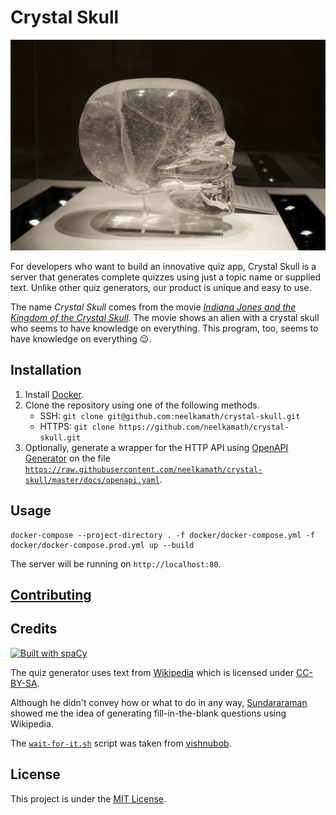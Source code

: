 # Crystal Skull

![Crystal Skull](crystal_skull.jpg)

For developers who want to build an innovative quiz app, Crystal Skull is a server that generates complete quizzes using just a topic name or supplied text. Unlike other quiz generators, our product is unique and easy to use.

The name _Crystal Skull_ comes from the movie _[Indiana Jones and the Kingdom of the Crystal Skull](https://www.imdb.com/title/tt0367882/)_. The movie shows an alien with a crystal skull who seems to have knowledge on everything. This program, too, seems to have knowledge on everything 😉.

## Installation

1. Install [Docker](https://hub.docker.com/search/?type=edition&offering=community).
1. Clone the repository using one of the following methods.
    - SSH: `git clone git@github.com:neelkamath/crystal-skull.git`
    - HTTPS: `git clone https://github.com/neelkamath/crystal-skull.git`
1. Optionally, generate a wrapper for the HTTP API using [OpenAPI Generator](https://openapi-generator.tech/) on the file [`https://raw.githubusercontent.com/neelkamath/crystal-skull/master/docs/openapi.yaml`](https://raw.githubusercontent.com/neelkamath/crystal-skull/master/docs/openapi.yaml).

## Usage

```
docker-compose --project-directory . -f docker/docker-compose.yml -f docker/docker-compose.prod.yml up --build
```
   
The server will be running on `http://localhost:80`.

## [Contributing](docs/CONTRIBUTING.md)

## Credits

[![Built with spaCy](https://img.shields.io/badge/built%20with-spaCy-09a3d5.svg)](https://spacy.io)

The quiz generator uses text from [Wikipedia](https://en.wikipedia.org/) which is licensed under [CC-BY-SA](http://creativecommons.org/licenses/by-sa/3.0/).

Although he didn't convey how or what to do in any way, [Sundararaman](https://github.com/vsundar17697) showed me the idea of generating fill-in-the-blank questions using Wikipedia.

The [`wait-for-it.sh`](docker/wait-for-it.sh) script was taken from [vishnubob](https://github.com/vishnubob/wait-for-it).

## License

This project is under the [MIT License](LICENSE).